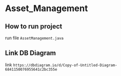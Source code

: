 # Asset_Management

## How to run project

run file `AssetManagement.java`

## Link DB Diagram

link `https://dbdiagram.io/d/Copy-of-Untitled-Diagram-6841150076955641c2bc355e`
